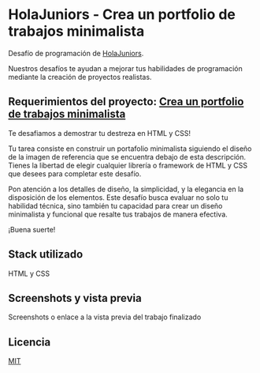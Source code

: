 # HolaJuniors - Crea un portfolio de trabajos minimalista
Desafío de programación de [HolaJuniors](https://holajuniors.com).

Nuestros desafíos te ayudan a mejorar tus habilidades de programación mediante la creación de proyectos realistas.

## Requerimientos del proyecto: [Crea un portfolio de trabajos minimalista](https://holajuniors.com/challenges/crea-un-portfolio-de-trabajos-minimalista)

Te desafiamos a demostrar tu destreza en HTML y CSS!

Tu tarea consiste en construir un portafolio minimalista siguiendo el diseño de la imagen de referencia que se encuentra debajo de esta descripción. Tienes la libertad de elegir cualquier librería o framework de HTML y CSS que desees para completar este desafío.

Pon atención a los detalles de diseño, la simplicidad, y la elegancia en la disposición de los elementos. Este desafío busca evaluar no solo tu habilidad técnica, sino también tu capacidad para crear un diseño minimalista y funcional que resalte tus trabajos de manera efectiva. 

¡Buena suerte!

## Stack utilizado
HTML y CSS

## Screenshots y vista previa
Screenshots o enlace a la vista previa del trabajo finalizado


## Licencia
[MIT](https://choosealicense.com/licenses/mit/)

